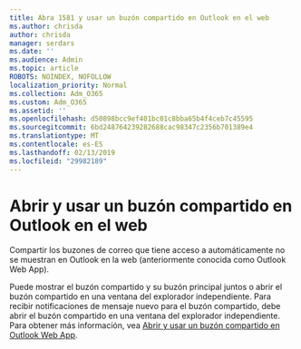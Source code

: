 ```yaml
---
title: Abra 1581 y usar un buzón compartido en Outlook en el web
ms.author: chrisda
author: chrisda
manager: serdars
ms.date: ''
ms.audience: Admin
ms.topic: article
ROBOTS: NOINDEX, NOFOLLOW
localization_priority: Normal
ms.collection: Adm_O365
ms.custom: Adm_O365
ms.assetid: ''
ms.openlocfilehash: d50898bcc9ef401bc01c8bba65b4f4ceb7c45595
ms.sourcegitcommit: 6bd248764239282688cac98347c2356b701389e4
ms.translationtype: MT
ms.contentlocale: es-ES
ms.lasthandoff: 02/13/2019
ms.locfileid: "29982189"
---
```

# <a name="open-and-use-a-shared-mailbox-in-outlook-on-the-web"></a>Abrir y usar un buzón compartido en Outlook en el web

Compartir los buzones de correo que tiene acceso a automáticamente no se muestran en Outlook en la web (anteriormente conocida como Outlook Web App).

Puede mostrar el buzón compartido y su buzón principal juntos o abrir el buzón compartido en una ventana del explorador independiente. Para recibir notificaciones de mensaje nuevo para el buzón compartido, debe abrir el buzón compartido en una ventana del explorador independiente. Para obtener más información, vea [Abrir y usar un buzón compartido en Outlook Web App](https://support.office.com/article/BC127866-42BE-4DE7-92AE-1EF2F787FD5C).